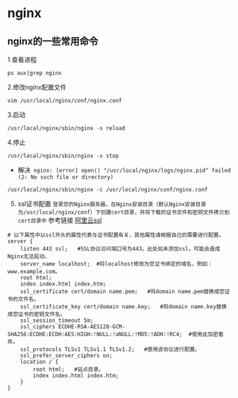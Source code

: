 # nginx
## nginx的一些常用命令
1.查看进程
```
ps aux|grep nginx
```
2.修改nginx配置文件
```
vim /usr/local/nginx/conf/nginx.conf
```
3.启动
```
/usr/local/nginx/sbin/nginx -s reload
```
4.停止
```
/usr/local/nginx/sbin/nginx -s stop
```
- 解决` nginx: [error] open() "/usr/local/nginx/logs/nginx.pid" failed (2: No such file or directory)`
```
/usr/local/nginx/sbin/nginx -c /usr/local/nginx/conf/nginx.conf
```
5. ssl证书配置
`登录您的Nginx服务器，在Nginx安装目录（默认Nginx安装目录为/usr/local/nginx/conf）下创建cert目录，并将下载的证书文件和密钥文件拷贝到cert目录中`
参考链接 [阿里云ssl](https://help.aliyun.com/document_detail/98728.html?spm=5176.2020520163.0.0.7b1c63fd63fdFS)
```
# 以下属性中以ssl开头的属性代表与证书配置有关，其他属性请根据自己的需要进行配置。
server {
    listen 443 ssl;   #SSL协议访问端口号为443。此处如未添加ssl，可能会造成Nginx无法启动。
    server_name localhost;  #将localhost修改为您证书绑定的域名，例如：www.example.com。
    root html;
    index index.html index.htm;
    ssl_certificate cert/domain name.pem;   #将domain name.pem替换成您证书的文件名。
    ssl_certificate_key cert/domain name.key;   #将domain name.key替换成您证书的密钥文件名。
    ssl_session_timeout 5m;
    ssl_ciphers ECDHE-RSA-AES128-GCM-SHA256:ECDHE:ECDH:AES:HIGH:!NULL:!aNULL:!MD5:!ADH:!RC4;  #使用此加密套件。
    ssl_protocols TLSv1 TLSv1.1 TLSv1.2;   #使用该协议进行配置。
    ssl_prefer_server_ciphers on;   
    location / {
        root html;   #站点目录。
        index index.html index.htm;   
    }
}                   
```
